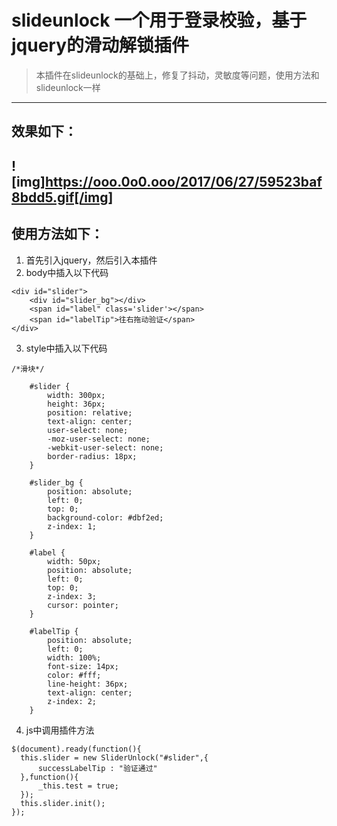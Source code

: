 # slideunlock  一个用于登录校验，基于jquery的滑动解锁插件
> 本插件在slideunlock的基础上，修复了抖动，灵敏度等问题，使用方法和slideunlock一样
---
## 效果如下：
![img]https://ooo.0o0.ooo/2017/06/27/59523baf8bdd5.gif[/img]
---
## 使用方法如下：
1. 首先引入jquery，然后引入本插件
2. body中插入以下代码
```
<div id="slider">
    <div id="slider_bg"></div>
    <span id="label" class='slider'></span>
    <span id="labelTip">往右拖动验证</span>
</div>
```
3. style中插入以下代码
```
/*滑块*/

    #slider {
        width: 300px;
        height: 36px;
        position: relative;
        text-align: center;
        user-select: none;
        -moz-user-select: none;
        -webkit-user-select: none;
        border-radius: 18px;
    }

    #slider_bg {
        position: absolute;
        left: 0;
        top: 0;
        background-color: #dbf2ed;
        z-index: 1;
    }

    #label {
        width: 50px;
        position: absolute;
        left: 0;
        top: 0;
        z-index: 3;
        cursor: pointer;
    }

    #labelTip {
        position: absolute;
        left: 0;
        width: 100%;
        font-size: 14px;
        color: #fff;
        line-height: 36px;
        text-align: center;
        z-index: 2;
    }
```

4. js中调用插件方法
```
$(document).ready(function(){
  this.slider = new SliderUnlock("#slider",{
      successLabelTip : "验证通过"
  },function(){
      _this.test = true;
  });
  this.slider.init();
});

```

